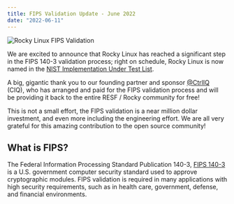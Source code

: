 ```yaml
---
title: FIPS Validation Update - June 2022
date: "2022-06-11"
---
```


![Rocky Linux FIPS Validation](/images/news/featured-fips-ciq.png)

We are excited to announce that Rocky Linux has reached a significant step in the FIPS 140-3 validation process; right on schedule, Rocky Linux is now named in the [NIST Implementation Under Test List](https://csrc.nist.gov/Projects/Cryptographic-Module-Validation-Program/Modules-In-Process/IUT-List).

A big, gigantic thank you to our founding partner and sponsor [@CtrlIQ](https://ciq.com/rocky-linux) (CIQ), who has arranged and paid for the FIPS validation process and will be providing it back to the entire RESF / Rocky community for free!

This is not a small effort, the FIPS validation is a near million dollar investment, and even more including the engineering effort. We are all very grateful for this amazing contribution to the open source community!

## What is FIPS?

The Federal Information Processing Standard Publication 140-3, [FIPS 140-3](https://nvlpubs.nist.gov/nistpubs/FIPS/NIST.FIPS.140-3.pdf) is a U.S. government computer security standard used to approve cryptographic modules. FIPS validation is required in many applications with high security requirements, such as in health care, government, defense, and financial environments.
